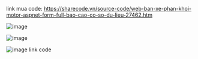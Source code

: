link mua code: https://sharecode.vn/source-code/web-ban-xe-phan-khoi-motor-aspnet-form-full-bao-cao-co-so-du-lieu-27462.htm

![image](https://user-images.githubusercontent.com/85368072/183398342-3c41e556-9d7b-4c9b-884d-a9b552c3c6fa.png)

![image](https://user-images.githubusercontent.com/85368072/183398371-9ed9512a-0ae7-4987-b1e7-3b2490f7a94b.png)

![image](https://user-images.githubusercontent.com/85368072/183398406-cf7fc930-0c6a-4479-8b4d-3cf3732fac79.png)
link code

